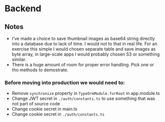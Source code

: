 # Backend
## Notes
- I've made a choice to save thumbnail images as base64 string directly into a database due to lack of time. I would not to that in real life. For an exercise this simple I would chosen separate table and save images as byte array, in large-scale apps I would probably chosen S3 or something similar.
- There is a huge amount of room for proper error handling. Pick one or tho methods to demostrate.

### Before moving into production we would need to:
- Remove `synchronize` property in `TypeOrmModule.forRoot` in app.module.ts
- Change JWT secret in `./auth/constants.ts` to use something that was not part of source code
- Change cookie secret in main.ts
- Change cookie secret in `./auth/constants.ts`
